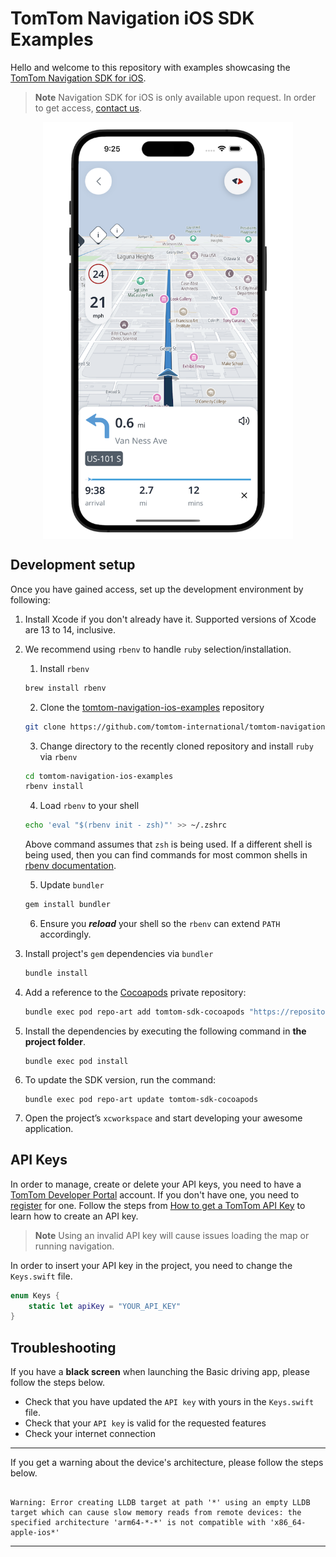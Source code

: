 # TomTom Navigation iOS SDK Examples

Hello and welcome to this repository with examples showcasing the [TomTom Navigation SDK for iOS].

> **Note** Navigation SDK for iOS is only available upon request. In order to get access, [contact us].

<div align="center">
  <img align="center" src=".github/nav-sdk-phone.png" width="400"/>
</div>

## Development setup

Once you have gained access, set up the development environment by following:

1. Install Xcode if you don't already have it. Supported versions of Xcode are 13 to 14, inclusive.

2. We recommend using `rbenv` to handle `ruby` selection/installation.
   1. Install `rbenv`
   ```zsh
   brew install rbenv
   ```
   2. Clone the [tomtom-navigation-ios-examples] repository
   ```zsh
   git clone https://github.com/tomtom-international/tomtom-navigation-ios-examples.git
   ```   
   3. Change directory to the recently cloned repository and install `ruby` via `rbenv`
   ```zsh
   cd tomtom-navigation-ios-examples
   rbenv install
   ```
   4. Load `rbenv` to your shell
   ```zsh
   echo 'eval "$(rbenv init - zsh)"' >> ~/.zshrc
   ```
   Above command assumes that `zsh` is being used. If a different shell is being used, then you can find 
   commands for most common shells in [rbenv documentation].

   5. Update `bundler`
   ```zsh
   gem install bundler
   ```
   6. Ensure you ***reload*** your shell so the `rbenv` can extend `PATH` accordingly.

3. Install project's `gem` dependencies via `bundler`
   ```zsh
   bundle install
   ```

4. Add a reference to the [Cocoapods] private repository:
   ```zsh
   bundle exec pod repo-art add tomtom-sdk-cocoapods "https://repositories.tomtom.com/artifactory/api/pods/cocoapods"
   ```

5. Install the dependencies by executing the following command in **the project folder**.
    ```
    bundle exec pod install
    ```

6. To update the SDK version, run the command:
    ```
    bundle exec pod repo-art update tomtom-sdk-cocoapods
    ```
7. Open the project’s `xcworkspace` and start developing your awesome application.

## API Keys

In order to manage, create or delete your API keys, you need to have a [TomTom Developer Portal] account.
If you don't have one, you need to [register] for one.
Follow the steps from [How to get a TomTom API Key] to learn how to create an API key.

> **Note** Using an invalid API key will cause issues loading the map or running navigation.

In order to insert your API key in the project, you need to change the `Keys.swift` file.

```swift
enum Keys {
    static let apiKey = "YOUR_API_KEY"
}
```

## Troubleshooting

If you have a **black screen** when launching the Basic driving app, please follow the steps below.

- Check that you have updated the `API key` with yours in the `Keys.swift` file.
- Check that your `API key` is valid for the requested features
- Check your internet connection

---

If you get a warning about the device's architecture, please follow the steps below.
```

Warning: Error creating LLDB target at path '*' using an empty LLDB target which can cause slow memory reads from remote devices: the specified architecture 'arm64-*-*' is not compatible with 'x86_64-apple-ios*' 
```

---

[Cocoapods]: (https://guides.cocoapods.org/using/getting-started.html)
[contact us]: https://developer.tomtom.com/tomtom-sdk-for-ios/request-access
[How to get a TomTom API Key]: https://developer.tomtom.com/how-to-get-tomtom-api-key
[rbenv documentation]: https://github.com/rbenv/rbenv#readme
[register]: https://developer.tomtom.com/user/register
[tomtom-navigation-ios-examples]: https://github.com/tomtom-international/tomtom-navigation-ios-examples
[TomTom Navigation SDK for iOS]: https://developer.tomtom.com/ios/navigation/documentation/overview/introduction
[TomTom Developer Portal]: https://developer.tomtom.com/user/me/apps